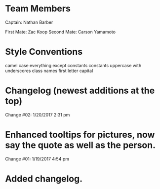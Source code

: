 Team Members
============
Captain: Nathan Barber

First Mate: Zac Koop
Second Mate: Carson Yamamoto

Style Conventions
=================
camel case everything except constants
constants uppercase with underscores
class names first letter capital

Changelog (newest additions at the top)
=========
Change #02:
1/20/2017 2:31 pm

Enhanced tooltips for pictures, now say the quote as well as the person.
===========
Change #01:
1/19/2017 4:54 pm

Added changelog.
===========